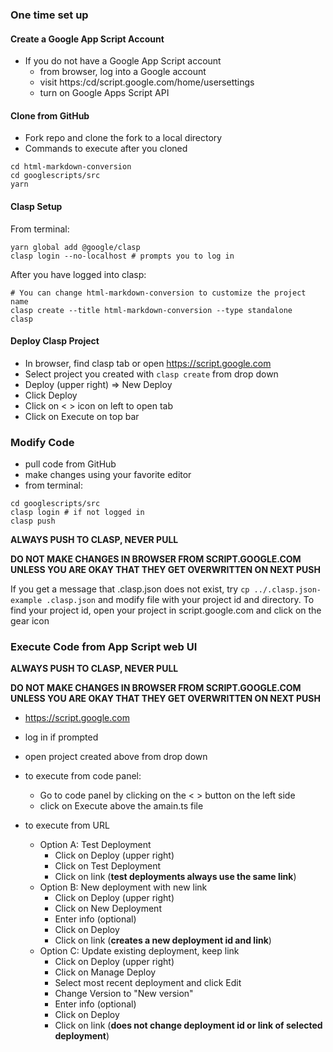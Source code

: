 ### One time set up

#### Create a Google App Script Account

- If you do not have a Google App Script account
  - from browser, log into a Google account
  - visit https:/cd/script.google.com/home/usersettings
  - turn on Google Apps Script API

#### Clone from GitHub

- Fork repo and clone the fork to a local directory
- Commands to execute after you cloned

```
cd html-markdown-conversion
cd googlescripts/src
yarn
```

#### Clasp Setup

From terminal:

```
yarn global add @google/clasp
clasp login --no-localhost # prompts you to log in
```

After you have logged into clasp:

```
# You can change html-markdown-conversion to customize the project name
clasp create --title html-markdown-conversion --type standalone
clasp
```

#### Deploy Clasp Project

- In browser, find clasp tab or open https://script.google.com
- Select project you created with `clasp create` from drop down
- Deploy (upper right) => New Deploy
- Click Deploy
- Click on < > icon on left to open tab
- Click on Execute on top bar

### Modify Code

- pull code from GitHub
- make changes using your favorite editor
- from terminal:

```
cd googlescripts/src
clasp login # if not logged in
clasp push
```

**ALWAYS PUSH TO CLASP, NEVER PULL**

**DO NOT MAKE CHANGES IN BROWSER FROM SCRIPT.GOOGLE.COM UNLESS YOU ARE OKAY THAT THEY GET OVERWRITTEN ON NEXT PUSH**

If you get a message that .clasp.json does not exist, try `cp ../.clasp.json-example .clasp.json` and modify file with your project id and directory. To find your project id, open your project in script.google.com and click on the gear icon

### Execute Code from App Script web UI

**ALWAYS PUSH TO CLASP, NEVER PULL**

**DO NOT MAKE CHANGES IN BROWSER FROM SCRIPT.GOOGLE.COM UNLESS YOU ARE OKAY THAT THEY GET OVERWRITTEN ON NEXT PUSH**

- https://script.google.com
- log in if prompted
- open project created above from drop down
- to execute from code panel:
  - Go to code panel by clicking on the < > button on the left side
  - click on Execute above the amain.ts file
- to execute from URL

  - Option A: Test Deployment
    - Click on Deploy (upper right)
    - Click on Test Deployment
    - Click on link (**test deployments always use the same link**)
  - Option B: New deployment with new link
    - Click on Deploy (upper right)
    - Click on New Deployment
    - Enter info (optional)
    - Click on Deploy
    - Click on link (**creates a new deployment id and link**)
  - Option C: Update existing deployment, keep link
    - Click on Deploy (upper right)
    - Click on Manage Deploy
    - Select most recent deployment and click Edit
    - Change Version to "New version"
    - Enter info (optional)
    - Click on Deploy
    - Click on link (**does not change deployment id or link of selected deployment**)
